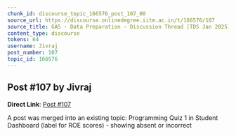 ```yaml
---
chunk_id: discourse_topic_166576_post_107_00
source_url: https://discourse.onlinedegree.iitm.ac.in/t/166576/107
source_title: GA5 - Data Preparation - Discussion Thread [TDS Jan 2025]
content_type: discourse
tokens: 64
username: Jivraj
post_number: 107
topic_id: 166576
---
```


## Post #107 by Jivraj

**Direct Link**: [Post #107](https://discourse.onlinedegree.iitm.ac.in/t/166576/107)

A post was merged into an existing topic: Programming Quiz 1 in Student Dashboard (label for ROE scores) - showing absent or incorrect
